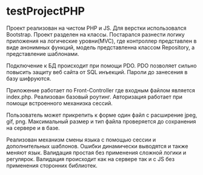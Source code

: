 # testProjectPHP

  Проект реализован на чистом PHP и JS. Для верстки использовался Bootstrap. Проект разделен на классы. 
Постарался разнести логику приложения на логические уровни(MVC), где контроллер представлен в виде анонимных функций,
модель представленна классом Repository, а представление шаблонами.

  Подключение к БД происходит при помощи PDO. PDO позволяет сильно повысить защиту веб сайта от SQL инъекций. Пароли 
до занесения в базу шифруются.

  Приложение работает по Front-Controller где входным файлом является index.php. Реализован базовый роутинг. Авторизация
работает при помощи встроенного механизка сессий.

  Пользователь может прикрепить к форме один файл с расширение jpeg, gif, png. Максимальный размер и тип файла проверяется
до сохранения на сервере и в базе.

  Реализован механизм смены языка с помощью сессии и дополнительных шаблонов. Ошибки динамически выводятся и также меняют язык.
  Валидация простая без применения сложной логики и регулярок. Валидация происходит как на сервере так и с JS без применения
сторонних библиотек.


